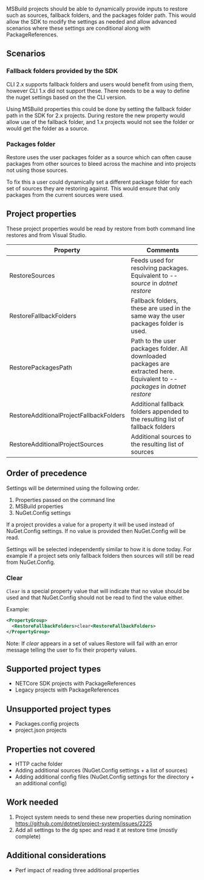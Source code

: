 MSBuild projects should be able to dynamically provide inputs to restore such as sources, fallback folders, and the packages folder path. This would allow the SDK to modify the settings as needed and allow advanced scenarios where these settings are conditional along with PackageReferences.

## Scenarios

### Fallback folders provided by the SDK

CLI 2.x supports fallback folders and users would benefit from using them, however CLI 1.x did not support these. There needs to be a way to define the nuget settings based on the the CLI version.

Using MSBuild properties this could be done by setting the fallback folder path in the SDK for 2.x projects. During restore the new property would allow use of the fallback folder, and 1.x projects would not see the folder or would get the folder as a source.

### Packages folder

Restore uses the user packages folder as a source which can often cause packages from other sources to bleed across the machine and into projects not using those sources.

To fix this a user could dynamically set a different package folder for each set of sources they are restoring against. This would ensure that only packages from the current sources were used.

## Project properties

These project properties would be read by restore from both command line restores and from Visual Studio.

| Property | Comments |
| -------- | -------- |
| RestoreSources | Feeds used for resolving packages. Equivalent to *--source* in *dotnet restore* |
| RestoreFallbackFolders | Fallback folders, these are used in the same way the user packages folder is used. |
| RestorePackagesPath | Path to the user packages folder. All downloaded packages are extracted here. Equivalent to *--packages* in *dotnet restore* |
| RestoreAdditionalProjectFallbackFolders | Additional fallback folders appended to the resulting list of fallback folders |
| RestoreAdditionalProjectSources | Additional sources to the resulting list of sources |

## Order of precedence

Settings will be determined using the following order.

1. Properties passed on the command line
1. MSBuild properties
1. NuGet.Config settings

If a project provides a value for a property it will be used instead of NuGet.Config settings. If no value is provided then NuGet.Config will be read.

Settings will be selected independently similar to how it is done today. For example if a project sets only fallback folders then sources will still be read from NuGet.Config.

### Clear
``Clear`` is a special property value that will indicate that no value should be used and that NuGet.Config should not be read to find the value either.

Example:
```xml
<PropertyGroup>
  <RestoreFallbackFolders>clear<RestoreFallbackFolders>
</PropertyGroup>
```

Note: If *clear* appears in a set of values Restore will fail with an error message telling the user to fix their property values.

## Supported project types
* NETCore SDK projects with PackageReferences
* Legacy projects with PackageReferences

## Unsupported project types
* Packages.config projects
* project.json projects

## Properties not covered

* HTTP cache folder
* Adding additional sources (NuGet.Config settings + a list of sources)
* Adding additional config files (NuGet.Config settings for the directory + an additional config)

## Work needed
1. Project system needs to send these new properties during nomination https://github.com/dotnet/project-system/issues/2225
1. Add all settings to the dg spec and read it at restore time (mostly complete)

## Additional considerations
* Perf impact of reading three additional properties

